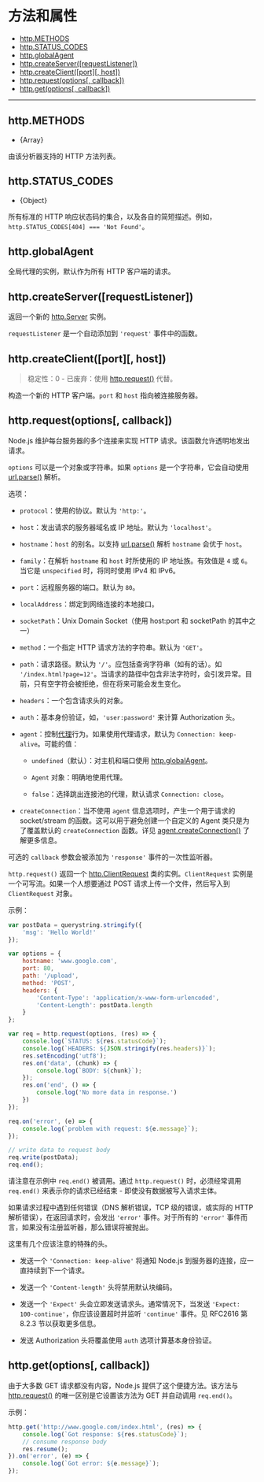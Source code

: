 # 方法和属性

* [http.METHODS](#httpmethods)
* [http.STATUS_CODES](#httpstatuscodes)
* [http.globalAgent](#httpglobalagent)
* [http.createServer([requestListener])](#httpcreateserverrequestListener)
* [http.createClient([port][, host])](#httpcreateclientport_host)
* [http.request(options[, callback])](#httprequestoptions_callback)
* [http.get(options[, callback])](#httpgetoptions_callback)

--------------------------------------------------


## http.METHODS

* {Array}

由该分析器支持的 HTTP 方法列表。


## http.STATUS_CODES

* {Object}

所有标准的 HTTP 响应状态码的集合，以及各自的简短描述。例如，`http.STATUS_CODES[404] === 'Not Found'`。


## http.globalAgent

全局代理的实例，默认作为所有 HTTP 客户端的请求。


## http.createServer([requestListener])

返回一个新的 [http.Server](./class_http_Server.md#) 实例。

`requestListener` 是一个自动添加到 `'request'` 事件中的函数。


## http.createClient([port][, host])

> 稳定性：0 - 已废弃：使用 [http.request()](#httprequestoptions_callback) 代替。

构造一个新的 HTTP 客户端。`port` 和 `host` 指向被连接服务器。


## http.request(options[, callback])

Node.js 维护每台服务器的多个连接来实现 HTTP 请求。该函数允许透明地发出请求。

`options` 可以是一个对象或字符串。如果 `options` 是一个字符串，它会自动使用 [url.parse()](../url/url.md#urlparseurlstr_parsequerystring_slashesdenotehost) 解析。

选项：

* `protocol`：使用的协议。默认为 `'http:'`。

* `host`：发出请求的服务器域名或 IP 地址。默认为 `'localhost'`。

* `hostname`：`host` 的别名。以支持 [url.parse()](../url/url.md#urlparseurlstr_parsequerystring_slashesdenotehost) 解析 `hostname` 会优于 `host`。

* `family`：在解析 `hostname` 和 `host` 时所使用的 IP 地址族。有效值是 `4` 或 `6`。当它是 `unspecified` 时，将同时使用 IPv4 和 IPv6。

* `port`：远程服务器的端口。默认为 `80`。

* `localAddress`：绑定到网络连接的本地接口。

* `socketPath`：Unix Domain Socket（使用 host:port 和 socketPath 的其中之一）

* `method`：一个指定 HTTP 请求方法的字符串。默认为 `'GET'`。

* `path`：请求路径。默认为 `'/'`。应包括查询字符串（如有的话）。如 `'/index.html?page=12'`。当请求的路径中包含非法字符时，会引发异常。目前，只有空字符会被拒绝，但在将来可能会发生变化。

* `headers`：一个包含请求头的对象。

* `auth`：基本身份验证，如，`'user:password'` 来计算 Authorization 头。

* `agent`：控制[代理](./class_http_Agent.md#)行为。如果使用代理请求，默认为 `Connection: keep-alive`。可能的值：

    - `undefined`（默认）：对主机和端口使用 [http.globalAgent](#httpglobalagent)。
    
    - `Agent` 对象：明确地使用代理。
    
    - `false`：选择跳出连接池的代理，默认请求 `Connection: close`。
    
* `createConnection`：当不使用 `agent` 信息选项时，产生一个用于请求的 socket/stream 的函数。这可以用于避免创建一个自定义的 Agent 类只是为了覆盖默认的 `createConnection` 函数。详见 [agent.createConnection()](./class_http_Agent.md#agentcreateconnectionoptions_callback) 了解更多信息。

可选的 `callback` 参数会被添加为 `'response'` 事件的一次性监听器。

`http.request()` 返回一个 [http.ClientRequest](./class_http_ClientRequest.md#) 类的实例。`ClientRequest` 实例是一个可写流。如果一个人想要通过 POST 请求上传一个文件，然后写入到 `ClientRequest` 对象。

示例：

``` javascript
var postData = querystring.stringify({
    'msg': 'Hello World!'
});

var options = {
    hostname: 'www.google.com',
    port: 80,
    path: '/upload',
    method: 'POST',
    headers: {
        'Content-Type': 'application/x-www-form-urlencoded',
        'Content-Length': postData.length
    }
};

var req = http.request(options, (res) => {
    console.log(`STATUS: ${res.statusCode}`);
    console.log(`HEADERS: ${JSON.stringify(res.headers)}`);
    res.setEncoding('utf8');
    res.on('data', (chunk) => {
        console.log(`BODY: ${chunk}`);
    });
    res.on('end', () => {
        console.log('No more data in response.')
    })
});

req.on('error', (e) => {
    console.log(`problem with request: ${e.message}`);
});

// write data to request body
req.write(postData);
req.end();
```

请注意在示例中 `req.end()` 被调用。通过 `http.request()` 时，必须经常调用 `req.end()` 来表示你的请求已经结束 - 即使没有数据被写入请求主体。

如果请求过程中遇到任何错误（DNS 解析错误，TCP 级的错误，或实际的 HTTP 解析错误），在返回请求时，会发出 `'error'` 事件。对于所有的 `'error'` 事件而言，如果没有注册监听器，那么错误将被抛出。

这里有几个应该注意的特殊的头。

* 发送一个 `'Connection: keep-alive'` 将通知 Node.js 到服务器的连接，应一直持续到下一个请求。

* 发送一个 `'Content-length'` 头将禁用默认块编码。

* 发送一个 `'Expect'` 头会立即发送请求头。通常情况下，当发送 `'Expect: 100-continue'`，你应该设置超时并监听 `'continue'` 事件。见 RFC2616 第 8.2.3 节以获取更多信息。

* 发送 Authorization 头将覆盖使用 `auth` 选项计算基本身份验证。


## http.get(options[, callback])

由于大多数 GET 请求都没有内容，Node.js 提供了这个便捷方法。该方法与 [http.request()]() 的唯一区别是它设置该方法为 GET 并自动调用 `req.end()`。

示例：

``` javascript
http.get('http://www.google.com/index.html', (res) => {
    console.log(`Got response: ${res.statusCode}`);
    // consume response body
    res.resume();
}).on('error', (e) => {
    console.log(`Got error: ${e.message}`);
});
```